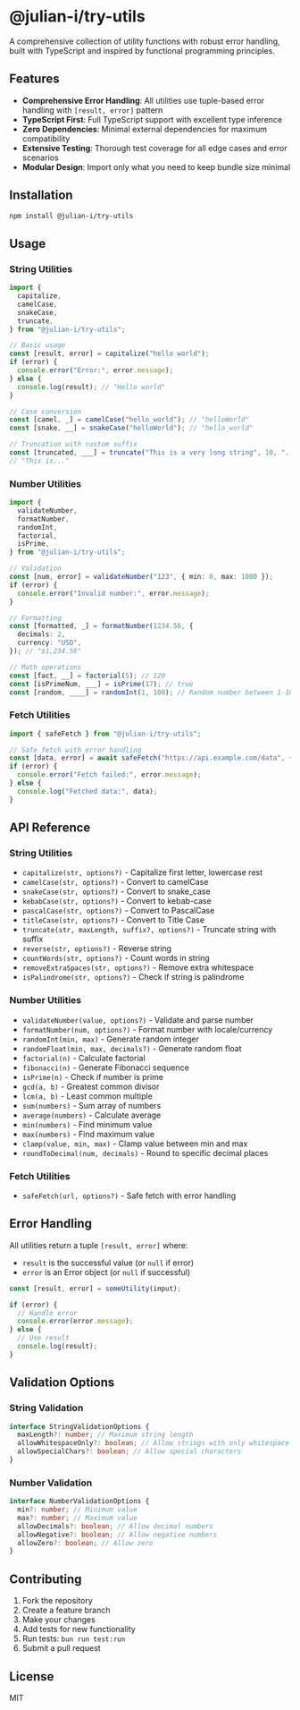 # @julian-i/try-utils

A comprehensive collection of utility functions with robust error handling, built with TypeScript and inspired by functional programming principles.

## Features

- **Comprehensive Error Handling**: All utilities use tuple-based error handling with `[result, error]` pattern
- **TypeScript First**: Full TypeScript support with excellent type inference
- **Zero Dependencies**: Minimal external dependencies for maximum compatibility
- **Extensive Testing**: Thorough test coverage for all edge cases and error scenarios
- **Modular Design**: Import only what you need to keep bundle size minimal

## Installation

```bash
npm install @julian-i/try-utils
```

## Usage

### String Utilities

```typescript
import {
  capitalize,
  camelCase,
  snakeCase,
  truncate,
} from "@julian-i/try-utils";

// Basic usage
const [result, error] = capitalize("hello world");
if (error) {
  console.error("Error:", error.message);
} else {
  console.log(result); // "Hello world"
}

// Case conversion
const [camel, _] = camelCase("hello_world"); // "helloWorld"
const [snake, __] = snakeCase("helloWorld"); // "hello_world"

// Truncation with custom suffix
const [truncated, ___] = truncate("This is a very long string", 10, "...");
// "This is..."
```

### Number Utilities

```typescript
import {
  validateNumber,
  formatNumber,
  randomInt,
  factorial,
  isPrime,
} from "@julian-i/try-utils";

// Validation
const [num, error] = validateNumber("123", { min: 0, max: 1000 });
if (error) {
  console.error("Invalid number:", error.message);
}

// Formatting
const [formatted, _] = formatNumber(1234.56, {
  decimals: 2,
  currency: "USD",
}); // "$1,234.56"

// Math operations
const [fact, __] = factorial(5); // 120
const [isPrimeNum, ___] = isPrime(17); // true
const [random, ____] = randomInt(1, 100); // Random number between 1-100
```

### Fetch Utilities

```typescript
import { safeFetch } from "@julian-i/try-utils";

// Safe fetch with error handling
const [data, error] = await safeFetch("https://api.example.com/data", {});
if (error) {
  console.error("Fetch failed:", error.message);
} else {
  console.log("Fetched data:", data);
}
```

## API Reference

### String Utilities

- `capitalize(str, options?)` - Capitalize first letter, lowercase rest
- `camelCase(str, options?)` - Convert to camelCase
- `snakeCase(str, options?)` - Convert to snake_case
- `kebabCase(str, options?)` - Convert to kebab-case
- `pascalCase(str, options?)` - Convert to PascalCase
- `titleCase(str, options?)` - Convert to Title Case
- `truncate(str, maxLength, suffix?, options?)` - Truncate string with suffix
- `reverse(str, options?)` - Reverse string
- `countWords(str, options?)` - Count words in string
- `removeExtraSpaces(str, options?)` - Remove extra whitespace
- `isPalindrome(str, options?)` - Check if string is palindrome

### Number Utilities

- `validateNumber(value, options?)` - Validate and parse number
- `formatNumber(num, options?)` - Format number with locale/currency
- `randomInt(min, max)` - Generate random integer
- `randomFloat(min, max, decimals?)` - Generate random float
- `factorial(n)` - Calculate factorial
- `fibonacci(n)` - Generate Fibonacci sequence
- `isPrime(n)` - Check if number is prime
- `gcd(a, b)` - Greatest common divisor
- `lcm(a, b)` - Least common multiple
- `sum(numbers)` - Sum array of numbers
- `average(numbers)` - Calculate average
- `min(numbers)` - Find minimum value
- `max(numbers)` - Find maximum value
- `clamp(value, min, max)` - Clamp value between min and max
- `roundToDecimal(num, decimals)` - Round to specific decimal places

### Fetch Utilities

- `safeFetch(url, options?)` - Safe fetch with error handling

## Error Handling

All utilities return a tuple `[result, error]` where:

- `result` is the successful value (or `null` if error)
- `error` is an Error object (or `null` if successful)

```typescript
const [result, error] = someUtility(input);

if (error) {
  // Handle error
  console.error(error.message);
} else {
  // Use result
  console.log(result);
}
```

## Validation Options

### String Validation

```typescript
interface StringValidationOptions {
  maxLength?: number; // Maximum string length
  allowWhitespaceOnly?: boolean; // Allow strings with only whitespace
  allowSpecialChars?: boolean; // Allow special characters
}
```

### Number Validation

```typescript
interface NumberValidationOptions {
  min?: number; // Minimum value
  max?: number; // Maximum value
  allowDecimals?: boolean; // Allow decimal numbers
  allowNegative?: boolean; // Allow negative numbers
  allowZero?: boolean; // Allow zero
}
```

## Contributing

1. Fork the repository
2. Create a feature branch
3. Make your changes
4. Add tests for new functionality
5. Run tests: `bun run test:run`
6. Submit a pull request

## License

MIT
